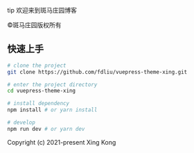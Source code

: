 tip 欢迎来到斑马庄园博客

©斑马庄园版权所有

## 快速上手

```bash
# clone the project
git clone https://github.com/fdliu/vuepress-theme-xing.git

# enter the project directory
cd vuepress-theme-xing

# install dependency
npm install # or yarn install

# develop
npm run dev # or yarn dev
```
Copyright (c) 2021-present Xing Kong
